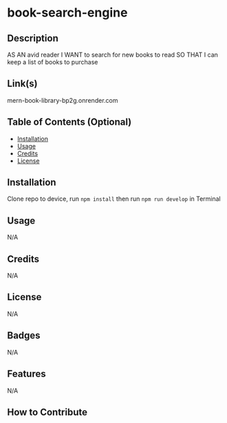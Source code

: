 # book-search-engine

## Description
AS AN avid reader
I WANT to search for new books to read
SO THAT I can keep a list of books to purchase

## Link(s)

mern-book-library-bp2g.onrender.com

## Table of Contents (Optional)

- [Installation](#installation)
- [Usage](#usage)
- [Credits](#credits)
- [License](#license)

## Installation

Clone repo to device, run `npm install` then run `npm run develop` in Terminal

## Usage

N/A

## Credits

N/A

## License

N/A

## Badges

N/A

## Features

N/A

## How to Contribute